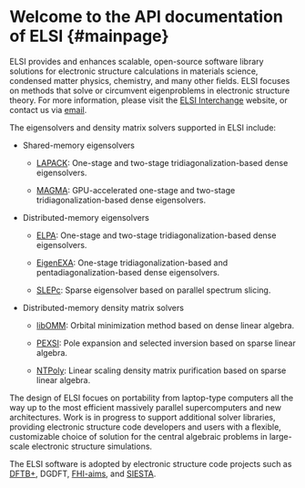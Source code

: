 Welcome to the API documentation of ELSI {#mainpage}
========================================

ELSI provides and enhances scalable, open-source software library solutions for electronic structure calculations in materials science, condensed matter physics, chemistry, and many other fields. ELSI focuses on methods that solve or circumvent eigenproblems in electronic structure theory. For more information, please visit the [ELSI Interchange](https://elsi-interchange.org) website, or contact us via [email](mailto:elsi-team@duke.edu).

The eigensolvers and density matrix solvers supported in ELSI include:

* Shared-memory eigensolvers

    * [LAPACK](https://www.netlib.org/lapack): One-stage and two-stage tridiagonalization-based dense eigensolvers.

    * [MAGMA](https://icl.utk.edu/magma): GPU-accelerated one-stage and two-stage tridiagonalization-based dense eigensolvers.

* Distributed-memory eigensolvers

    * [ELPA](https://elpa.mpcdf.mpg.de): One-stage and two-stage tridiagonalization-based dense eigensolvers.

    * [EigenEXA](https://www.r-ccs.riken.jp/labs/lpnctrt/en/projects/eigenexa): One-stage tridiagonalization-based and pentadiagonalization-based dense eigensolvers.

    * [SLEPc](https://slepc.upv.es): Sparse eigensolver based on parallel spectrum slicing.

* Distributed-memory density matrix solvers

    * [libOMM](https://esl.cecam.org/LibOMM): Orbital minimization method based on dense linear algebra.

    * [PEXSI](https://pexsi.org): Pole expansion and selected inversion based on sparse linear algebra.

    * [NTPoly](https://william-dawson.github.io/NTPoly): Linear scaling density matrix purification based on sparse linear algebra.

The design of ELSI focues on portability from laptop-type computers all the way up to the most efficient massively parallel supercomputers and new architectures. Work is in progress to support additional solver libraries, providing electronic structure code developers and users with a flexible, customizable choice of solution for the central algebraic problems in large-scale electronic structure simulations.

The ELSI software is adopted by electronic structure code projects such as [DFTB+](https://www.dftbplus.org), DGDFT, [FHI-aims](https://aimsclub.fhi-berlin.mpg.de), and [SIESTA](https://departments.icmab.es/leem/siesta).
